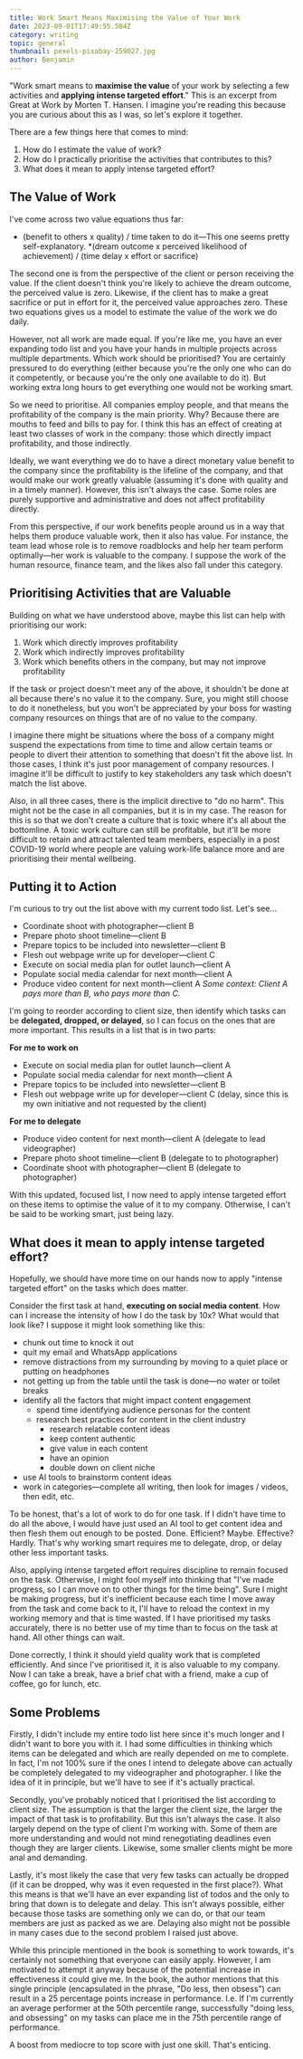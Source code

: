 ```yaml
---
title: Work Smart Means Maximising the Value of Your Work
date: 2023-09-01T17:49:55.504Z
category: writing
topic: general
thumbnail: pexels-pixabay-259027.jpg
author: Benjamin
---
```


"Work smart means to **maximise the value** of your work by selecting a few activities and **applying intense targeted effort**." This is an excerpt from Great at Work by Morten T. Hansen. I imagine you're reading this because you are curious about this as I was, so let's explore it together.

There are a few things here that comes to mind:

1. How do I estimate the value of work?
2. How do I practically prioritise the activities that contributes to this?
3. What does it mean to apply intense targeted effort?

## The Value of Work

I've come across two value equations thus far:

- (benefit to others x quality) / time taken to do it—This one seems pretty self-explanatory.
  \*(dream outcome x perceived likelihood of achievement) / (time delay x effort or sacrifice)

The second one is from the perspective of the client or person receiving the value. If the client doesn't think you're likely to achieve the dream outcome, the perceived value is zero. Likewise, if the client has to make a great sacrifice or put in effort for it, the perceived value approaches zero. These two equations gives us a model to estimate the value of the work we do daily.

However, not all work are made equal. If you're like me, you have an ever expanding todo list and you have your hands in multiple projects across multiple departments. Which work should be prioritised? You are certainly pressured to do everything (either because you're the only one who can do it competently, or because you're the only one available to do it). But working extra long hours to get everything one would not be working smart.

So we need to prioritise. All companies employ people, and that means the profitability of the company is the main priority. Why? Because there are mouths to feed and bills to pay for. I think this has an effect of creating at least two classes of work in the company: those which directly impact profitability, and those indirectly.

Ideally, we want everything we do to have a direct monetary value benefit to the company since the profitability is the lifeline of the company, and that would make our work greatly valuable (assuming it's done with quality and in a timely manner). However, this isn't always the case. Some roles are purely supportive and administrative and does not affect profitability directly.

From this perspective, if our work benefits people around us in a way that helps them produce valuable work, then it also has value. For instance, the team lead whose role is to remove roadblocks and help her team perform optimally—her work is valuable to the company. I suppose the work of the human resource, finance team, and the likes also fall under this category.

## Prioritising Activities that are Valuable

Building on what we have understood above, maybe this list can help with prioritising our work:

1. Work which directly improves profitability
2. Work which indirectly improves profitability
3. Work which benefits others in the company, but may not improve profitability

If the task or project doesn't meet any of the above, it shouldn't be done at all because there's no value it to the company. Sure, you might still choose to do it nonetheless, but you won't be appreciated by your boss for wasting company resources on things that are of no value to the company.

I imagine there might be situations where the boss of a company might suspend the expectations from time to time and allow certain teams or people to divert their attention to something that doesn't fit the above list. In those cases, I think it's just poor management of company resources. I imagine it'll be difficult to justify to key stakeholders any task which doesn't match the list above.

Also, in all three cases, there is the implicit directive to "do no harm". This might not be the case in all companies, but it is in my case. The reason for this is so that we don't create a culture that is toxic where it's all about the bottomline. A toxic work culture can still be profitable, but it'll be more difficult to retain and attract talented team members, especially in a post COVID-19 world where people are valuing work-life balance more and are prioritising their mental wellbeing.

## Putting it to Action

I'm curious to try out the list above with my current todo list. Let's see...

- Coordinate shoot with photographer—client B
- Prepare photo shoot timeline—client B
- Prepare topics to be included into newsletter—client B
- Flesh out webpage write up for developer—client C
- Execute on social media plan for outlet launch—client A
- Populate social media calendar for next month—client A
- Produce video content for next month—client A
  _Some context: Client A pays more than B, who pays more than C._

I'm going to reorder according to client size, then identify which tasks can be **delegated, dropped, or delayed**, so I can focus on the ones that are more important. This results in a list that is in two parts:

**For me to work on**

- Execute on social media plan for outlet launch—client A
- Populate social media calendar for next month—client A
- Prepare topics to be included into newsletter—client B
- Flesh out webpage write up for developer—client C (delay, since this is my own initiative and not requested by the client)

**For me to delegate**

- Produce video content for next month—client A (delegate to lead videographer)
- Prepare photo shoot timeline—client B (delegate to to photographer)
- Coordinate shoot with photographer—client B (delegate to photographer)

With this updated, focused list, I now need to apply intense targeted effort on these items to optimise the value of it to my company. Otherwise, I can't be said to be working smart, just being lazy.

## What does it mean to apply intense targeted effort?

Hopefully, we should have more time on our hands now to apply "intense targeted effort" on the tasks which does matter.

Consider the first task at hand, **executing on social media content**. How can I increase the intensity of how I do the task by 10x? What would that look like? I suppose it might look something like this:

- chunk out time to knock it out
- quit my email and WhatsApp applications
- remove distractions from my surrounding by moving to a quiet place or putting on headphones
- not getting up from the table until the task is done—no water or toilet breaks
- identify all the factors that might impact content engagement
  - spend time identifying audience personas for the content
  - research best practices for content in the client industry
    - research relatable content ideas
    - keep content authentic
    - give value in each content
    - have an opinion
    - double down on client niche
- use AI tools to brainstorm content ideas
- work in categories—complete all writing, then look for images / videos, then edit, etc.

To be honest, that's a lot of work to do for one task. If I didn't have time to do all the above, I would have just used an AI tool to get content idea and then flesh them out enough to be posted. Done. Efficient? Maybe. Effective? Hardly. That's why working smart requires me to delegate, drop, or delay other less important tasks.

Also, applying intense targeted effort requires discipline to remain focused on the task. Otherwise, I might fool myself into thinking that "I've made progress, so I can move on to other things for the time being". Sure I might be making progress, but it's inefficient because each time I move away from the task and come back to it, I'll have to reload the context in my working memory and that is time wasted. If I have prioritised my tasks accurately, there is no better use of my time than to focus on the task at hand. All other things can wait.

Done correctly, I think it should yield quality work that is completed efficiently. And since I've prioritised it, it is also valuable to my company. Now I can take a break, have a brief chat with a friend, make a cup of coffee, go for lunch, etc.

## Some Problems

Firstly, I didn't include my entire todo list here since it's much longer and I didn't want to bore you with it. I had some difficulties in thinking which items can be delegated and which are really depended on me to complete. In fact, I'm not 100% sure if the ones I intend to delegate above can actually be completely delegated to my videographer and photographer. I like the idea of it in principle, but we'll have to see if it's actually practical.

Secondly, you've probably noticed that I prioritised the list according to client size. The assumption is that the larger the client size, the larger the impact of that task is to profitability. But this isn't always the case. It also largely depend on the type of client I'm working with. Some of them are more understanding and would not mind renegotiating deadlines even though they are larger clients. Likewise, some smaller clients might be more anal and demanding.

Lastly, it's most likely the case that very few tasks can actually be dropped (if it can be dropped, why was it even requested in the first place?). What this means is that we'll have an ever expanding list of todos and the only to bring that down is to delegate and delay. This isn't always possible, either because those tasks are something only we can do, or that our team members are just as packed as we are. Delaying also might not be possible in many cases due to the second problem I raised just above.

While this principle mentioned in the book is something to work towards, it's certainly not something that everyone can easily apply. However, I am motivated to attempt it anyway because of the potential increase in effectiveness it could give me. In the book, the author mentions that this single principle (encapsulated in the phrase, "Do less, then obsess") can result in a 25 percentage points increase in performance. I.e. If I'm currently an average performer at the 50th percentile range, successfully "doing less, and obsessing" on my tasks can place me in the 75th percentile range of performance.

A boost from mediocre to top score with just one skill. That's enticing.
